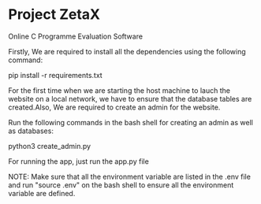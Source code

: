 # Project ZetaX

Online C Programme Evaluation Software

Firstly, We are required to install all the dependencies using the following command:

pip install -r requirements.txt

For the first time when we are starting the host machine to lauch the
website on a local network, we have to ensure that the database tables
are created.Also, We are required to create an admin for the website.

Run the following commands in the bash shell for creating an admin as well as databases:

python3 create_admin.py

For running the app, just run the app.py file

NOTE: Make sure that all the environment variable are listed in the .env file and 
      run "source .env" on the bash shell to ensure all the environment variable are
      defined. 
